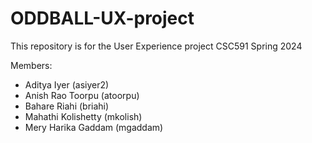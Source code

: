 # ODDBALL-UX-project

This repository is for the User Experience project CSC591 Spring 2024

Members:
- Aditya Iyer (asiyer2)
- Anish Rao Toorpu (atoorpu)
- Bahare Riahi (briahi)
- Mahathi Kolishetty (mkolish)
- Mery Harika Gaddam (mgaddam)
